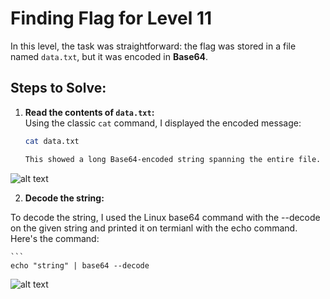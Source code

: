 # Finding Flag for Level 11

In this level, the task was straightforward: the flag was stored in a file named `data.txt`, but it was encoded in **Base64**.

## Steps to Solve:

1. **Read the contents of `data.txt`:**  
   Using the classic `cat` command, I displayed the encoded message:

   ```bash
   cat data.txt

   This showed a long Base64-encoded string spanning the entire file.

![alt text](images/15.png)

2. **Decode the string:**

To decode the string, I used the Linux base64 command with the --decode on the given string and printed it on termianl with the echo command. Here's the command:

    ```
    echo "string" | base64 --decode

![alt text](images/16.png)